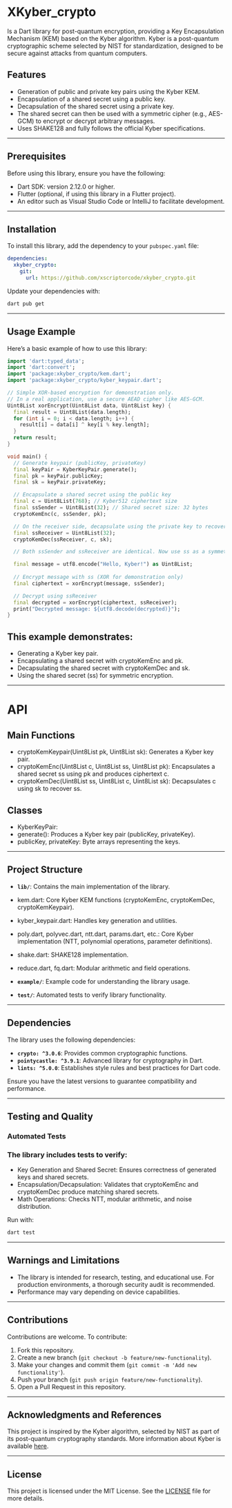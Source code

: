 # XKyber_crypto

Is a Dart library for post-quantum encryption, providing a Key Encapsulation Mechanism (KEM) based on the Kyber algorithm. Kyber is a post-quantum cryptographic scheme selected by NIST for standardization, designed to be secure against attacks from quantum computers.

## Features

- Generation of public and private key pairs using the Kyber KEM.
- Encapsulation of a shared secret using a public key.
- Decapsulation of the shared secret using a private key.
- The shared secret can then be used with a symmetric cipher (e.g., AES-GCM) to encrypt or decrypt arbitrary messages.
- Uses SHAKE128 and fully follows the official Kyber specifications.

---

## Prerequisites

Before using this library, ensure you have the following:
- Dart SDK: version 2.12.0 or higher.
- Flutter (optional, if using this library in a Flutter project).
- An editor such as Visual Studio Code or IntelliJ to facilitate development.

---

## Installation

To install this library, add the dependency to your `pubspec.yaml` file:

```yaml
dependencies:
  xkyber_crypto:
    git:
      url: https://github.com/xscriptorcode/xkyber_crypto.git
```

Update your dependencies with:

```bash
dart pub get
```

---

## Usage Example

Here’s a basic example of how to use this library:

```dart
import 'dart:typed_data';
import 'dart:convert';
import 'package:xkyber_crypto/kem.dart';
import 'package:xkyber_crypto/kyber_keypair.dart';

// Simple XOR-based encryption for demonstration only.
// In a real application, use a secure AEAD cipher like AES-GCM.
Uint8List xorEncrypt(Uint8List data, Uint8List key) {
  final result = Uint8List(data.length);
  for (int i = 0; i < data.length; i++) {
    result[i] = data[i] ^ key[i % key.length];
  }
  return result;
}

void main() {
  // Generate keypair (publicKey, privateKey)
  final keyPair = KyberKeyPair.generate();
  final pk = keyPair.publicKey;
  final sk = keyPair.privateKey;

  // Encapsulate a shared secret using the public key
  final c = Uint8List(768); // Kyber512 ciphertext size
  final ssSender = Uint8List(32); // Shared secret size: 32 bytes
  cryptoKemEnc(c, ssSender, pk);

  // On the receiver side, decapsulate using the private key to recover ss
  final ssReceiver = Uint8List(32);
  cryptoKemDec(ssReceiver, c, sk);

  // Both ssSender and ssReceiver are identical. Now use ss as a symmetric key.

  final message = utf8.encode("Hello, Kyber!") as Uint8List;
  
  // Encrypt message with ss (XOR for demonstration only)
  final ciphertext = xorEncrypt(message, ssSender);

  // Decrypt using ssReceiver
  final decrypted = xorEncrypt(ciphertext, ssReceiver);
  print("Decrypted message: ${utf8.decode(decrypted)}");
}

```

## This example demonstrates:

- Generating a Kyber key pair.
- Encapsulating a shared secret with cryptoKemEnc and pk.
- Decapsulating the shared secret with cryptoKemDec and sk.
- Using the shared secret (ss) for symmetric encryption.

---

# API


## Main Functions
- cryptoKemKeypair(Uint8List pk, Uint8List sk): Generates a Kyber key pair.
- cryptoKemEnc(Uint8List c, Uint8List ss, Uint8List pk): Encapsulates a shared secret ss using pk and produces ciphertext c.
- cryptoKemDec(Uint8List ss, Uint8List c, Uint8List sk): Decapsulates c using sk to recover ss.

## Classes
- KyberKeyPair:
- generate(): Produces a Kyber key pair (publicKey, privateKey).
- publicKey, privateKey: Byte arrays representing the keys.

---

## Project Structure

- **`lib/`**:
  Contains the main implementation of the library.
- kem.dart: Core Kyber KEM functions (cryptoKemEnc, cryptoKemDec, cryptoKemKeypair).
- kyber_keypair.dart: Handles key generation and utilities.
- poly.dart, polyvec.dart, ntt.dart, params.dart, etc.: Core Kyber implementation (NTT, polynomial operations, parameter definitions).
- shake.dart: SHAKE128 implementation.
- reduce.dart, fq.dart: Modular arithmetic and field operations.

- **`example/`**:
  Example code for understanding the library usage.

- **`test/`**:
  Automated tests to verify library functionality.

---

## Dependencies

The library uses the following dependencies:

- **`crypto: ^3.0.6`**: Provides common cryptographic functions.
- **`pointycastle: ^3.9.1`**: Advanced library for cryptography in Dart.
- **`lints: ^5.0.0`**: Establishes style rules and best practices for Dart code.

Ensure you have the latest versions to guarantee compatibility and performance.

---

## Testing and Quality

### Automated Tests

### The library includes tests to verify:

- Key Generation and Shared Secret: Ensures correctness of generated keys and shared secrets.
- Encapsulation/Decapsulation: Validates that cryptoKemEnc and cryptoKemDec produce matching shared secrets.
- Math Operations: Checks NTT, modular arithmetic, and noise distribution.

Run with:

```bash
dart test
```

---

## Warnings and Limitations

- The library is intended for research, testing, and educational use. For production environments, a thorough security audit is recommended.
- Performance may vary depending on device capabilities.

---

## Contributions

Contributions are welcome. To contribute:

1. Fork this repository.
2. Create a new branch (`git checkout -b feature/new-functionality`).
3. Make your changes and commit them (`git commit -m 'Add new functionality'`).
4. Push your branch (`git push origin feature/new-functionality`).
5. Open a Pull Request in this repository.

---

## Acknowledgments and References

This project is inspired by the Kyber algorithm, selected by NIST as part of its post-quantum cryptography standards. More information about Kyber is available [here](https://pq-crystals.org/kyber/).

---

## License

This project is licensed under the MIT License. See the [LICENSE](LICENSE) file for more details.
